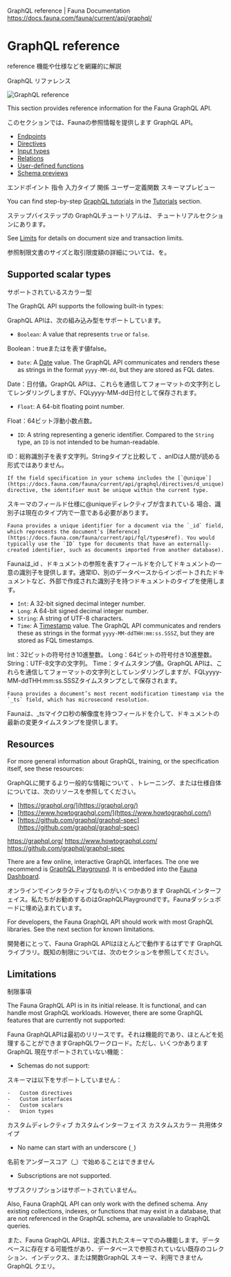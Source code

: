 GraphQL reference | Fauna Documentation
https://docs.fauna.com/fauna/current/api/graphql/

# GraphQL reference

reference
機能や仕様などを網羅的に解説

GraphQL リファレンス

![GraphQL reference](https://docs.fauna.com/fauna/current/api/graphql//../_images/graphql-reference.svg)

This section provides reference information for the Fauna GraphQL API.

このセクションでは、Faunaの参照情報を提供します GraphQL API。

-   [Endpoints](https://docs.fauna.com/fauna/current/api/graphql/endpoints)
-   [Directives](https://docs.fauna.com/fauna/current/api/graphql/directives/)
-   [Input types](https://docs.fauna.com/fauna/current/api/graphql/input)
-   [Relations](https://docs.fauna.com/fauna/current/api/graphql/relations)
-   [User-defined functions](https://docs.fauna.com/fauna/current/api/graphql/functions)
-   [Schema previews](https://docs.fauna.com/fauna/current/api/graphql/previews/)

エンドポイント
指令
入力タイプ
関係
ユーザー定義関数
スキーマプレビュー

You can find step-by-step [GraphQL tutorials](https://docs.fauna.com/fauna/current/tutorials/graphql/) in the [Tutorials](https://docs.fauna.com/fauna/current/tutorials/) section.

ステップバイステップの GraphQLチュートリアルは、 チュートリアルセクションにあります。

See [Limits](https://docs.fauna.com/fauna/current/api/limits) for details on document size and transaction limits.

参照制限文書のサイズと取引限度額の詳細については、を。

## [](#supported-scalar-types)Supported scalar types

サポートされているスカラー型

The GraphQL API supports the following built-in types:

GraphQL APIは、次の組み込み型をサポートしています。

-   `Boolean`: A value that represents `true` or `false`.

Boolean：trueまたはを表す値false。

-   `Date`: A [Date](https://docs.fauna.com/fauna/current/api/fql/types#date) value. The GraphQL API communicates and renders these as strings in the format `yyyy-MM-dd`, but they are stored as FQL dates.

Date：日付値。GraphQL APIは、これらを通信してフォーマットの文字列としてレンダリングしますが、FQLyyyy-MM-dd日付として保存されます。

-   `Float`: A 64-bit floating point number.

Float：64ビット浮動小数点数。

-   `ID`: A string representing a generic identifier. Compared to the `String` type, an `ID` is not intended to be human-readable.

ID：総称識別子を表す文字列。Stringタイプと比較して 、anIDは人間が読める形式ではありません。

    If the field specification in your schema includes the [`@unique`](https://docs.fauna.com/fauna/current/api/graphql/directives/d_unique) directive, the identifier must be unique within the current type.

スキーマのフィールド仕様に@uniqueディレクティブが含まれている 場合、識別子は現在のタイプ内で一意である必要があります。

    Fauna provides a unique identifier for a document via the `_id` field, which represents the document’s [Reference](https://docs.fauna.com/fauna/current/api/fql/types#ref). You would typically use the `ID` type for documents that have an externally-created identifier, such as documents imported from another database).

Faunaは_id 、ドキュメントの参照を表すフィールドを介してドキュメントの一意の識別子を提供します。通常ID、別のデータベースからインポートされたドキュメントなど、外部で作成された識別子を持つドキュメントのタイプを使用します。

-   `Int`: A 32-bit signed decimal integer number.
-   `Long`: A 64-bit signed decimal integer number.
-   `String`: A string of UTF-8 characters.
-   `Time`: A [Timestamp](https://docs.fauna.com/fauna/current/api/fql/types#timestamp) value. The GraphQL API communicates and renders these as strings in the format `yyyy-MM-ddTHH:mm:ss.SSSZ`, but they are stored as FQL timestamps.

Int：32ビットの符号付き10進整数。
Long：64ビットの符号付き10進整数。
String：UTF-8文字の文字列。
Time：タイムスタンプ値。GraphQL APIは、これらを通信してフォーマットの文字列としてレンダリングしますが、FQLyyyy-MM-ddTHH:mm:ss.SSSZタイムスタンプとして保存されます。

    Fauna provides a document’s most recent modification timestamp via the `_ts` field, which has microsecond resolution.

Faunaは、_tsマイクロ秒の解像度を持つフィールドを介して、ドキュメントの最新の変更タイムスタンプを提供します。

## [](#resources)Resources

For more general information about GraphQL, training, or the specification itself, see these resources:

GraphQLに関するより一般的な情報について 、トレーニング、または仕様自体については、次のリソースを参照してください。

-   [https://graphql.org/](https://graphql.org/)
-   [https://www.howtographql.com/](https://www.howtographql.com/)
-   [https://github.com/graphql/graphql-spec](https://github.com/graphql/graphql-spec)

https://graphql.org/
https://www.howtographql.com/
https://github.com/graphql/graphql-spec

There are a few online, interactive GraphQL interfaces. The one we recommend is [GraphQL Playground](https://graphqlbin.com/v2/). It is embedded into the [Fauna Dashboard](https://dashboard.fauna.com/).

オンラインでインタラクティブなものがいくつかあります GraphQLインターフェイス。私たちがお勧めするのはGraphQLPlaygroundです。Faunaダッシュボードに埋め込まれています。

For developers, the Fauna GraphQL API should work with most GraphQL libraries. See the next section for known limitations.

開発者にとって、Fauna GraphQL APIはほとんどで動作するはずです GraphQL ライブラリ。既知の制限については、次のセクションを参照してください。

## [](#limitations)Limitations

制限事項

The Fauna GraphQL API is in its initial release. It is functional, and can handle most GraphQL workloads. However, there are some GraphQL features that are currently not supported:

Fauna GraphQLAPIは最初のリリースです。それは機能的であり、ほとんどを処理することができますGraphQLワークロード。ただし、いくつかありますGraphQL 現在サポートされていない機能：

-   Schemas do not support:

スキーマは以下をサポートしていません：

    -   Custom directives
    -   Custom interfaces
    -   Custom scalars
    -   Union types

カスタムディレクティブ
カスタムインターフェイス
カスタムスカラー
共用体タイプ

-   No name can start with an underscore (`_`)

名前をアンダースコア（_）で始めることはできません

-   Subscriptions are not supported.

サブスクリプションはサポートされていません。

Also, Fauna GraphQL API can only work with the defined schema. Any existing collections, indexes, or functions that may exist in a database, that are not referenced in the GraphQL schema, are unavailable to GraphQL queries.

また、Fauna GraphQL APIは、定義されたスキーマでのみ機能します。データベースに存在する可能性があり、データベースで参照されていない既存のコレクション、インデックス、または関数GraphQL スキーマ、利用できません GraphQL クエリ。

